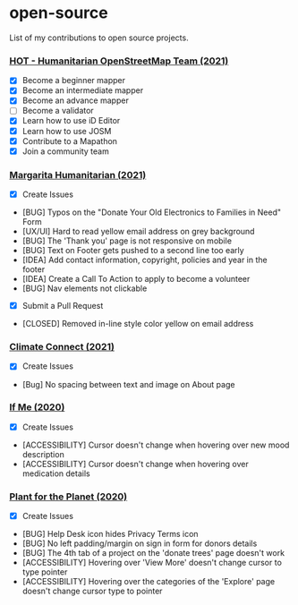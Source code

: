 # open-source
List of my contributions to open source projects.


### [HOT - Humanitarian OpenStreetMap Team (2021)](https://tasks.hotosm.org)
- [x] Become a beginner mapper
- [x] Become an intermediate mapper
- [x] Become an advance mapper
- [ ] Become a validator
- [x] Learn how to use iD Editor
- [x] Learn how to use JOSM
- [x] Contribute to a Mapathon
- [x] Join a community team

### [Margarita Humanitarian (2021)](https://helpafamily.margaritahumanitarian.org/)
- [x] Create Issues
- [BUG] Typos on the "Donate Your Old Electronics to Families in Need" Form 
- [UX/UI] Hard to read yellow email address on grey background
- [BUG] The 'Thank you' page is not responsive on mobile
- [BUG] Text on Footer gets pushed to a second line too early
- [IDEA] Add contact information, copyright, policies and year in the footer
- [IDEA] Create a Call To Action to apply to become a volunteer
- [BUG] Nav elements not clickable 


- [x] Submit a Pull Request
- [CLOSED] Removed in-line style color yellow on email address

### [Climate Connect (2021)](https://climateconnect.earth/)
- [x] Create Issues
- [Bug] No spacing between text and image on About page

### [If Me (2020)](https://www.if-me.org/)
- [x] Create Issues
- [ACCESSIBILITY] Cursor doesn't change when hovering over new mood description
- [ACCESSIBILITY] Cursor doesn't change when hovering over medication details

### [Plant for the Planet (2020)](https://www1.plant-for-the-planet.org/)
- [x] Create Issues
- [BUG] Help Desk icon hides Privacy Terms icon
- [BUG] No left padding/margin on sign in form for donors details
- [BUG] The 4th tab of a project on the 'donate trees' page doesn't work
- [ACCESSIBILITY] Hovering over 'View More' doesn't change cursor to type pointer
- [ACCESSIBILITY] Hovering over the categories of the 'Explore' page doesn't change cursor type to pointer
